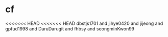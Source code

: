 # cf
<<<<<<< HEAD
<<<<<<< HEAD
dbstjs1701 and jihye0420 and jijeong and gpfud1998 and DaruDarugit and fhbsy and seongminKwon99